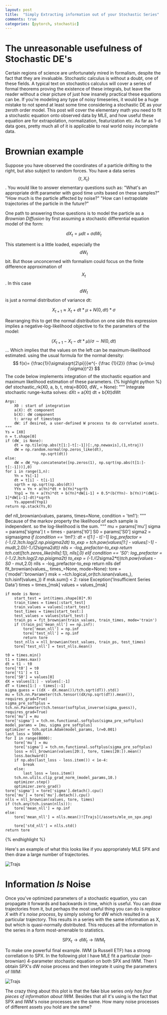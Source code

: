 ```yaml
---
layout: post
title:  "Simply Extracting information out of your Stochastic Series"
comments: true
categories: [pytorch, stochastic]
---
```


# The unreasonable usefulness of Stochastic DE's

Certain regions of science are unfortunately mired in formalism, despite the fact that they are invaluable. Stochastic calculus is without a doubt, one of these fields. A typical text on stochastics calculus will cover a series of formal theorems proving the existence of these integrals, but leave the reader without a clear picture of just how insanely practical these equations can be. If you're modeling any type of noisy timeseries, it would be a huge mistake to not spend at least some time considering a stochastic DE as your zeroth order model. This post will cover the elementary math you need to fit a stochastic equation onto observed data by MLE, and how useful these equation are for extrapolation, normalization, featurization etc. As far as 1-d data goes, pretty much all of it is applicable to real world noisy incomplete data.

# Brownian example
Suppose you have observed the coordinates of a particle drifting to the right, but also subject to random forces. You have a data series $$ \{t, X_t\} $$. You would like to answer elementary questions such as: "What's an appropriate drift parameter with good time units based on these samples?" "How much is the particle affected by noise?" "How can I extrapolate trajectories of the particle in the future?"

One path to answering those questions is to model the particle as a *Brownian Diffusion* by first assuming a stochastic differential equation model of the form:

$$ dX_t = \mu dt + \sigma dW_t $$

This statement is a little loaded, especially the $$dW_t$$ bit. But those unconcerned with formalism could focus on the finite difference approximation of $$X_t$$. In this case $$ dW_t $$ is just a normal distribution of variance dt:

$$X_{t+1} \approx X_t + dt*\mu + N(0,dt)*\sigma$$

Rearranging this to get the normal distribution on one side this expression implies a negative-log-likelihood objective to fix the parameters of the model:

$$ (X_{t+1}-X_t-dt*\mu)/\sigma \sim N(0,dt) $$ ...
Which implies that the values on the left can be maximum-likelihood estimated.
using the usual formula for the normal density:
$$ f(x)= {\frac{1}{\sigma\sqrt{2\pi}}}e^{- {\frac {1}{2}} (\frac {x-\mu}{\sigma})^2} $$
The code below implements integration of the stochastic equation and maximum likelihood estimation of these parameters.
{% highlight python %}
def stochastic_rk(X0, a, b, t, ntraj=8000, dW_ = None):
    """
    Integrate stochastic runge-kutta
    solves: dXt = a(Xt) dt + b(Xt)dWt

    Args:
        X0 : start of integration
        a(X): dt component
        b(X): dW component
        t: array of timesteps
        dW: if desired, a user-defined W process to do correlated assets.
    """
    Ys = [X0]
    n = t.shape[0]
    if (dW_ is None):
        dt = np.tile(np.abs(t[1:]-t[:-1])[:,np.newaxis],(1,ntraj))
        dW = np.random.normal(np.zeros_like(dt),
                    np.sqrt(dt))
    else:
        dW = dW_*np.concatenate([np.zeros(1), np.sqrt(np.abs(t[1:]-t[:-1]))],0)
    for i in range(1,n):
        Yn = Ys[-1]
        dt = t[i] - t[i-1]
        sqrth = np.sqrt(np.abs(dt))
        YYn = Yn + a(Yn)*dt + b(Yn)*sqrth
        Ynp1 = Yn + a(Yn)*dt + b(Yn)*dW[i-1] + 0.5*(b(YYn)- b(Yn))*(dW[i-1]*dW[i-1]-dt)*sqrth
        Ys.append(Ynp1)
    return np.stack(Ys,0)
def nll_brownian(values, params, times=None, condition = 'tm1'):
    """
    Because of the markov property the likelihood of each sample is independent.
    so the log-likelihood is the sum.
    """
    mu = params['mu']
    sigma = params['sigma']
    t = times - params['t0']
    S0 = params['S0']
    sigma2 = sigma*sigma
    if (condition == 'tm1'):
        dt = t[1:] - t[:-1]
        log_prefactor = (-1./2.)*tch.log(2.*np.pi*sigma2*dt)
        to_exp = tch.pow(values[1:] - values[:-1] - mu*dt,2.0)*(-1./(2*sigma2*dt))
        nlls = -log_prefactor-to_exp
        return tch.cat([tch.zeros_like(nlls[:1]), nlls],0)
    elif condition == 'S0':
        log_prefactor = (-1./2.)*tch.log(2.*np.pi*sigma2*t)
        to_exp = (-1./(2*sigma2*t))*tch.pow(values - S0 - mu*t,2.0)
        nlls = -log_prefactor-to_exp
        return nlls
def fit_brownian(values_, times_=None, mode=None):
    tore = {'model':'brownian'}
    msk = ~tch.logical_or(tch.isnan(values_), tch.isinf(values_))
    if msk.sum() < 2:
        raise Exception('Insufficient Series Data')
    times = times_[msk]
    values = values_[msk]

    if mode is None:
        start_test = int(times.shape[0]*.9)
        train_times = times[:start_test]
        train_values = values[:start_test]
        test_times = times[start_test:]
        test_values = values[start_test:]
        train_ps = fit_brownian(train_values, train_times, mode='train')
        if (train_ps['mean_nll'] == np.inf):
            tore['mean_nll'] = np.inf
            tore['test_nll'] = np.inf
            return tore
        test_nlls = nll_brownian(test_values, train_ps, test_times)
        tore['test_nll'] = test_nlls.mean()

    t0 = times.min()
    t1 = times.max()
    dt = t1 - t0
    tore['t0'] = t0
    tore['t1'] = t1
    tore['S0'] = values[0]
    dX = values[1:] - values[:-1]
    dT = times[1:] - times[:-1]
    sigma_guess = ((dX - dX.mean())/tch.sqrt(dT)).std()
    mu = tch.nn.Parameter(tch.tensor((dX/np.sqrt(dT)).mean()), requires_grad=True)
    sigma_pre_softplus = tch.nn.Parameter(tch.tensor(softplus_inverse(sigma_guess)), requires_grad=True)
    tore['mu'] = mu
    tore['sigma'] = tch.nn.functional.softplus(sigma_pre_softplus)
    model_params = [mu, sigma_pre_softplus]
    optimizer = tch.optim.Adam(model_params, lr=0.001)
    last_loss = 5000.
    for I in range(8000):
        tore['mu'] = mu
        tore['sigma'] = tch.nn.functional.softplus(sigma_pre_softplus)
        loss = nll_brownian(values[20:], tore, times[20:]).mean()
        loss.backward()
        if np.abs(last_loss - loss.item()) < 1e-4:
            break
        else:
            last_loss = loss.item()
        tch.nn.utils.clip_grad_norm_(model_params,10.)
        optimizer.step()
        optimizer.zero_grad()
    tore['sigma'] = tore['sigma'].detach().cpu()
    tore['mu'] = tore['mu'].detach().cpu()
    nlls = nll_brownian(values, tore, times)
    if (tch.any(tch.isnan(nlls))):
        tore['mean_nll'] = np.inf
    else:
        tore['mean_nll'] = nlls.mean()![Trajs](/assets/mle_on_spx.png)

        tore['std_nll'] = nlls.std()
    return tore
{% endhighlight %}

Here's an example of what this looks like if you appropriately MLE SPX and then draw a large number of trajectories.

![Trajs](/assets/mle_on_spx.png)

# Information _Is_ Noise

Once you've optimized parameters of a stochastic equation, you can propagate it forwards and backwards in time, which is useful. You can draw trajectories from it, but perhaps the most useful thing you can do is *replace X with it's noise process*, by simply solving for dW which resulted in a particular trajectory. This results in a series with the same information as X, but which is quasi-normally distributed. This reduces all the information in the series in a form most-amenable to statistics.

$$ \text{SPX}_t \rightarrow dW_t \rightarrow \text{IWM}_t$$

To make one powerful final example. IWM (a Russell ETF) has a strong correllation to SPX. In the following plot I have MLE fit a particular (non-brownian) 4-parameter stochastic equation on both SPX and IWM. Then I obtain SPX's dW noise process and then integrate it using the parameters of IWM:

![Trajs](/assets/fake_iwm.png)

The crazy thing about this plot is that the fake blue series _only has four pieces of information about IWM_. Besides that all it's using is the fact that SPX and IWM's noise processes are the same. How many noise processes of different assets you hold are the same?
